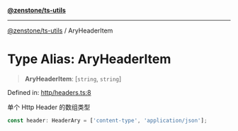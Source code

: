 [**@zenstone/ts-utils**](../README.md)

***

[@zenstone/ts-utils](../globals.md) / AryHeaderItem

# Type Alias: AryHeaderItem

> **AryHeaderItem**: \[`string`, `string`\]

Defined in: [http/headers.ts:8](https://github.com/janpoem/ts-utils/blob/5695f5d0e3c2197ae4233c3f441833765430d482/src/http/headers.ts#L8)

单个 Http Header 的数组类型

```ts
const header: HeaderAry = ['content-type', 'application/json'];
```
